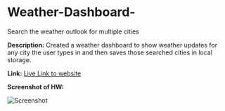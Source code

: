 # Weather-Dashboard-
Search the weather outlook for multiple cities

**Description:** Created a weather dashboard to show weather updates for any city the user types in and then saves those searched cities in local storage.

**Link:** [Live Link to website](https://kaitdiaz01.github.io/Weather-Dashboard/)

**Screenshot of HW:**



![Screenshot]()


